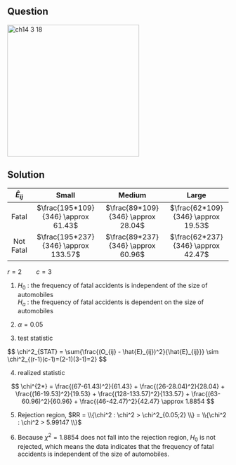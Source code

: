 ## Question
<img width="300" alt="ch14 3 18" src="https://github.com/user-attachments/assets/cb6954b0-7cb2-468d-8768-10e5c4cf7256" />


## Solution


|$\hat{E}_{ij}$|               Small                 |                 Medium             |               Large                |
| :----------: | :---------------------------------: | :--------------------------------: | :--------------------------------: |
| Fatal        | $\frac{195*109}{346} \approx 61.43$ | $\frac{89*109}{346} \approx 28.04$ | $\frac{62*109}{346} \approx 19.53$ |
| Not Fatal    |$\frac{195*237}{346} \approx 133.57$ | $\frac{89*237}{346} \approx 60.96$ | $\frac{62*237}{346} \approx 42.47$ |

$r=2 \quad \quad c=3$  

1. $H_0$ : the frequency of fatal accidents is independent of the size of automobiles   
   $H_a$ : the frequency of fatal accidents is dependent on the size of automobiles  

2. $\alpha = 0.05$

3. test statistic

$$
\chi^2_{STAT} = \sum{\frac{(O_{ij} - \hat{E}_{ij})^2}{\hat{E}\_\{ij}}} \sim \chi^2\_{(r-1)(c-1)=(2-1)(3-1)=2}
$$

4. realized statistic

$$
\chi^{2*} = \frac{(67-61.43)^2}{61.43} + \frac{(26-28.04)^2}{28.04} + \frac{(16-19.53)^2}{19.53} + \frac{(128-133.57)^2}{133.57} + \frac{(63-60.96)^2}{60.96} + \frac{(46-42.47)^2}{42.47} \approx 1.8854
$$

5. Rejection region, $RR = \\{\chi^2 : \chi^2 > \chi^2_{0.05;2} \\} = \\{\chi^2 : \chi^2 > 5.99147 \\}$

6. Because $\chi^2 = 1.8854$ does not fall into the rejection region, $H_0$ is not rejected, which means the data indicates that the frequency of fatal accidents is independent of the size of automobiles.





